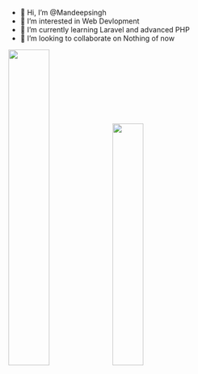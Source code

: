 - 👋 Hi, I’m @Mandeepsingh
- 👀 I’m interested in Web Devlopment
- 🌱 I’m currently learning Laravel and advanced PHP
- 💞️ I’m looking to collaborate on Nothing of now

<p>
  <img width=40% src="https://github-readme-stats.vercel.app/api?username=Mandeepsinghatintricare&show_icons=true&theme=radical" style="max-width: 100%;"/>
  <img width=35% src=https://github-readme-stats.vercel.app/api/top-langs/?username=Mandeepsinghatintricare&layout=compact&theme=radical style="max-width: 100%;" />
</p>

<!---
Mandeepsinghatintricare/Mandeepsinghatintricare is a ✨ special ✨ repository because its `README.md` (this file) appears on your GitHub profile.
You can click the Preview link to take a look at your changes.
--->
